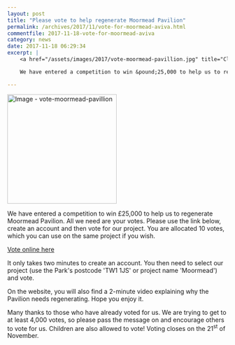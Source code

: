 ```yaml
---
layout: post
title: "Please vote to help regenerate Moormead Pavilion"
permalink: /archives/2017/11/vote-for-moormead-aviva.html
commentfile: 2017-11-18-vote-for-moormead-aviva
category: news
date: 2017-11-18 06:29:34
excerpt: |
    <a href="/assets/images/2017/vote-moormead-pavillion.jpg" title="Click for a larger image"><img src="/assets/images/2017/vote-moormead-pavillion-thumb.jpg" width="150" alt="Image - vote-moormead-pavillion"  class="photo right"/></a>

    We have entered a competition to win &pound;25,000 to help us to regenerate Moormead Pavilion. All we need are your votes. Please use the link below, create an account and then vote for our project. You are allocated 10 votes, which you can use on the same project if you wish.

---
```


<a href="/assets/images/2017/vote-moormead-pavillion.jpg" title="Click for a larger image"><img src="/assets/images/2017/vote-moormead-pavillion-thumb.jpg" width="250" alt="Image - vote-moormead-pavillion"  class="photo right"/></a>

We have entered a competition to win £25,000 to help us to regenerate Moormead Pavilion. All we need are your votes. Please use the link below, create an account and then vote for our project. You are allocated 10 votes, which you can use on the same project if you wish.

[Vote online here](https://community-fund.aviva.co.uk/voting/project/view/17-5168)

It only takes two minutes to create an account. You then need to select our project (use the Park's postcode 'TW1 1JS' or project name 'Moormead') and vote.

On the website, you will also find a 2-minute video explaining why the Pavilion needs regenerating. Hope you enjoy it.

Many thanks to those who have already voted for us. We are trying to get to at least 4,000 votes, so please pass the message on and encourage others to vote for us. Children are also allowed to vote! Voting closes on the 21<sup>st</sup> of November.

